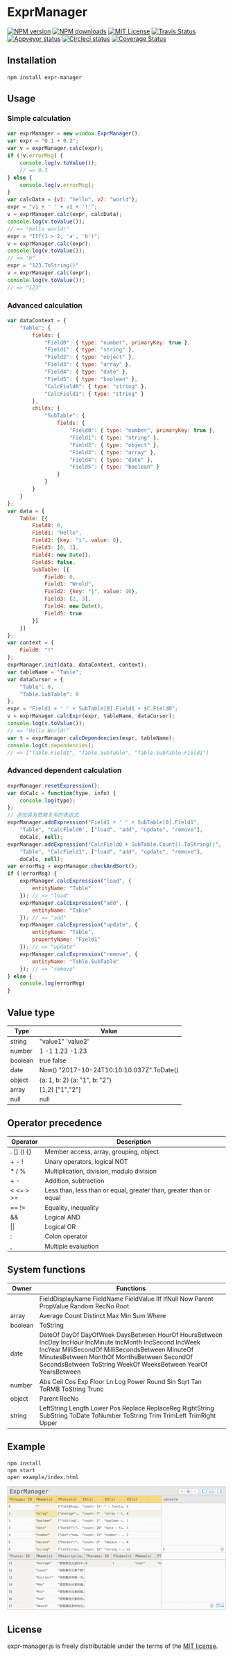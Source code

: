 # ExprManager

[![NPM version][npm-version-image]][npm-url] [![NPM downloads][npm-downloads-image]][npm-url] [![MIT License][license-image]][license-url] [![Travis Status][travis-image]][travis-url] [![Appveyor status][appveyor-image]][appveyor-url] [![Circleci status][circleci-image]][circleci-url] [![Coverage Status][coverage-image]][coverage-url]

## Installation
	npm install expr-manager

## Usage
### Simple calculation
```javascript
var exprManager = new window.ExprManager();
var expr = "0.1 + 0.2";
var v = exprManager.calc(expr);
if (!v.errorMsg) {
    console.log(v.toValue());
    // => 0.3
} else {
    console.log(v.errorMsg);
}
var calcData = {v1: "hello", v2: "world"};
expr = "v1 + ' ' + v2 + '!'";
v = exprManager.calc(expr, calcData);
console.log(v.toValue());
// => "hello world!"
expr = "IIf(1 > 2, 'a', 'b')";
v = exprManager.calc(expr);
console.log(v.toValue());
// => "b"
expr = "123.ToString()"
v = exprManager.calc(expr);
console.log(v.toValue());
// => "123"
```
### Advanced calculation
```javascript
var dataContext = {
    "Table": {
        fields: {
            "Field0": { type: "number", primaryKey: true },
            "Field1": { type: "string" },
            "Field2": { type: "object" },
            "Field3": { type: "array" },
            "Field4": { type: "date" },
            "Field5": { type: "boolean" },
            "CalcField0": { type: "string" },
            "CalcField1": { type: "string" }
        },
        childs: {
            "SubTable": {
                fields: {
                    "Field0": { type: "number", primaryKey: true },
                    "Field1": { type: "string" },
                    "Field2": { type: "object" },
                    "Field3": { type: "array" },
                    "Field4": { type: "date" },
                    "Field5": { type: "boolean" }
                }
            }
        }
    }
};
var data = {
    Table: [{
        Field0: 0,
        Field1: "Hello",
        Field2: {key: "i", value: 0},
        Field3: [0, 1],
        Field4: new Date(),
        Field5: false,
        SubTable: [{
            Field0: 0,
            Field1: "Wrold",
            Field2: {key: "j", value: 10},
            Field3: [2, 3],
            Field4: new Date(),
            Field5: true
        }]
    }]
};
var context = {
    Field0: "!"
};
exprManager.init(data, dataContext, context);
var tableName = "Table";
var dataCursor = {
    "Table": 0,
    "Table.SubTable": 0
};
expr = "Field1 + ' ' + SubTable[0].Field1 + $C.Field0";
v = exprManager.calcExpr(expr, tableName, dataCursor);
console.log(v.toValue());
// => "Hello World!"
var t = exprManager.calcDependencies(expr, tableName);
console.log(t.dependencies);
// => ["Table.Field1", "Table.SubTable", "Table.SubTable.Field1"]
```
### Advanced dependent calculation
```javascript
exprManager.resetExpression();
var doCalc = function(type, info) {
    console.log(type);
};
// 添加具有依赖关系的表达式
exprManager.addExpression("Field1 + ' ' + SubTable[0].Field1",
    "Table", "CalcField0", ["load", "add", "update", "remove"],
    doCalc, null);
exprManager.addExpression("CalcField0 + SubTable.Count().ToString()",
    "Table", "CalcField1", ["load", "add", "update", "remove"],
    doCalc, null);
var errorMsg = exprManager.checkAndSort();
if (!errorMsg) {
    exprManager.calcExpression("load", {
        entityName: "Table"
    }); // => "load"
    exprManager.calcExpression("add", {
        entityName: "Table"
    }); // => "add"
    exprManager.calcExpression("update", {
        entityName: "Table",
        propertyName: "Field1"
    }); // => "update"
    exprManager.calcExpression("remove", {
        entityName: "Table.SubTable"
    }); // => "remove"
} else {
    console.log(errorMsg)
}
```

## Value type
| Type        | Value                                     |
| ----------- | ----------------------------------------- |
| string      | "value1" 'value2'                         |
| number      | 1 -1 1.23 -1.23                           |
| boolean     | true false                                |
| date        | Now() "2017-10-24T10:10:10.037Z".ToDate() |
| object      | {a: 1, b: 2} {a: "1", b: "2"}             |
| array       | [1,2] ["1","2"]                           |
| null        | null                                      |

## Operator precedence
| Operator        | Description                                                        |
| --------------- | ------------------------------------------------------------------ |
| . \[\] \(\) {}  | Member access, array, grouping, object                             |
| + - !           | Unary operators, logical NOT                                       |
| * / %           | Multiplication, division, modulo division                          |
| + -             | Addition, subtraction                                              |
| < <= > >=       | Less than, less than or equal, greater than, greater than or equal |
| == !=           | Equality, inequality                                               |
| &&              | Logical AND                                                        |
| \|\|            | Logical OR                                                         |
| :               | Colon operator                                                     |
| ,               | Multiple evaluation                                                |

## System functions
| Owner   | Functions                                                                   |
| ------- | --------------------------------------------------------------------------- |
|         | FieldDisplayName FieldName FieldValue IIf IfNull Now Parent PropValue Random RecNo Root |
| array   | Average Count Distinct Max Min Sum Where                                    |
| boolean | ToString                                                                    |
| date    | DateOf DayOf DayOfWeek DaysBetween HourOf HoursBetween IncDay IncHour IncMinute IncMonth IncSecond IncWeek IncYear MilliSecondOf MilliSecondsBetween MinuteOf MinutesBetween MonthOf MonthsBetween SecondOf SecondsBetween ToString WeekOf WeeksBetween YearOf YearsBetween |
| number  | Abs Ceil Cos Exp Floor Ln Log Power Round Sin Sqrt Tan ToRMB ToString Trunc |
| object  | Parent RecNo                                                                |
| string  | LeftString Length Lower Pos Replace ReplaceReg RightString SubString ToDate ToNumber ToString Trim TrimLeft TrimRight Upper |

## Example
    npm install
    npm start
    open example/index.html
![](docs/preview.gif)

## License

expr-manager.js is freely distributable under the terms of the [MIT license](https://github.com/X37ddV/expr-manager/blob/master/LICENSE).

[license-image]: http://img.shields.io/badge/license-MIT-blue.svg?style=flat
[license-url]: LICENSE

[npm-url]: https://npmjs.org/package/expr-manager
[npm-version-image]: http://img.shields.io/npm/v/expr-manager.svg?style=flat
[npm-downloads-image]: http://img.shields.io/npm/dm/expr-manager.svg?style=flat

[travis-url]: https://travis-ci.org/X37ddV/expr-manager
[travis-image]: https://api.travis-ci.org/shinnn/gulp-gh-pages.svg?branch=master

[appveyor-url]: https://ci.appveyor.com/project/X37ddV/expr-manager/branch/master
[appveyor-image]: https://ci.appveyor.com/api/projects/status/cvtwkjnatev9rluq/branch/master?svg=true

[circleci-image]: https://img.shields.io/circleci/project/X37ddV/expr-manager/master.svg
[circleci-url]: https://circleci.com/gh/X37ddV/expr-manager/tree/master

[coverage-url]: https://coveralls.io/github/X37ddV/expr-manager?branch=master
[coverage-image]: https://coveralls.io/repos/github/X37ddV/expr-manager/badge.svg?branch=master

